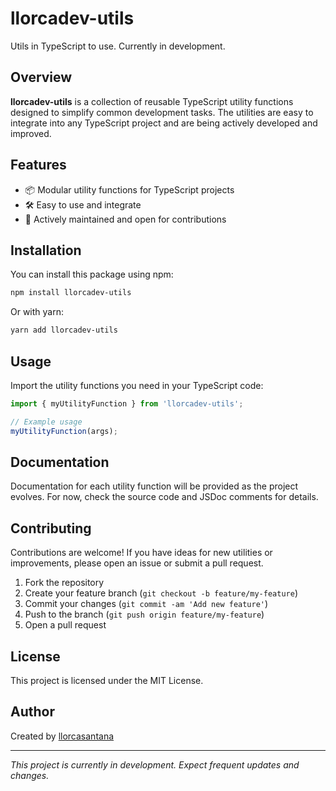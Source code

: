# llorcadev-utils

Utils in TypeScript to use. Currently in development.

## Overview

**llorcadev-utils** is a collection of reusable TypeScript utility functions designed to simplify common development tasks. The utilities are easy to integrate into any TypeScript project and are being actively developed and improved.

## Features

- 📦 Modular utility functions for TypeScript projects
- 🛠️ Easy to use and integrate
- 🚀 Actively maintained and open for contributions

## Installation

You can install this package using npm:

```bash
npm install llorcadev-utils
```

Or with yarn:

```bash
yarn add llorcadev-utils
```

## Usage

Import the utility functions you need in your TypeScript code:

```typescript
import { myUtilityFunction } from 'llorcadev-utils';

// Example usage
myUtilityFunction(args);
```

## Documentation

Documentation for each utility function will be provided as the project evolves. For now, check the source code and JSDoc comments for details.

## Contributing

Contributions are welcome! If you have ideas for new utilities or improvements, please open an issue or submit a pull request.

1. Fork the repository
2. Create your feature branch (`git checkout -b feature/my-feature`)
3. Commit your changes (`git commit -am 'Add new feature'`)
4. Push to the branch (`git push origin feature/my-feature`)
5. Open a pull request

## License

This project is licensed under the MIT License.

## Author

Created by [llorcasantana](https://github.com/llorcasantana)

---
_This project is currently in development. Expect frequent updates and changes._
